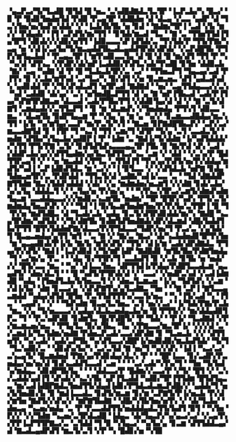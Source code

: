 ▝▄▃▛▃▞▜▞▜▃▟█▝▉▜▟▝█▝▅▃▝▃▚▟█▟▇▟▃▜▃▜▛▝▐▃▛▃▙▞▚▝█▃▞▝▉▝▛▝▉▟▊▜▅▟▅▜▟▝▛▟▉▝▛▃▄▜▛▝▟▟█▟▅▝▟▝▟▃▄▝▞▃▃▝▄▟▛▝▟▝▜▃▚▜▅▞▅▞▙▟▚▞▟▟▞▝▞▝▐▃▙▜▙▜▙▝▅▝▊▟▝▝▇▟▆▞▜▛▐▝▃▟▝▞▙▝▆▞▞▝▛▟▄▟▞▝▐▜▝▃▛▟▜▞▆▞▜▜▝▝▊▜▟▞▆▃▟▝▜▃▝▝▇▝▃▝▜▜▅▜▜▟▐▜▄▜▛▜▝▟▊▟▞▞▞▟▉▞▅▜▜▝▐▟▉▃▃▃▚▛▐▟▜▟▞▃▝▜▚▜▟▞▛▝▜▜▞▛▇▞▚▃▄▝▅▝▞▟▐▞▃▞▙▞▜▞▆▃▄▟▟▜▙▃▟▃▄▟▟▜▛▟▞▟▛▟▞▝▞▃▛▟█▜▙▝▛▜▛▞▆▜▄▃▙▟▝▝▛▃▄▃▜▛▐▝▆▜▚▟▊▃▃▜▄▝▟▝█▝▟▝█▝▆▞▟▜▝▜▜▝▛▝▚▝▚▞▟▝▟▜▚▃▝▞▛▟▛▞▟▞▅▛▐▃▟▟▉▞▛▟▜▃▚▟▞▜▚▟█▝▊▜▅▝▟▟▉▃▙▝▇▞▝▃▄▝▚▟▇▝▟▝▛▝█▝▜▃▙▃▙▜▛▞▃▝▃▞▝▝▜▜▅▃▛▜▝▜▄▃▄▞▃▟▝▛▐▜▚▝▉▝▞▃▙▞▆▜▚▟▝▃▞▜▃▞▚▝▉▞▟▜▝▞▅▝▉▃▆▃▅▃▝▟▜▝▄▟▃▟▚▟▚▝▄▟▊▟▟▝▛▝▞▜▞▟▚▟▃▟▜▝▅▜▛▃▟▝▇▟▇▟▝▝▅▞▝▃▄▜▜▟▄▃▃▞▞▃▚▝▚▟▝▃▟▟▉▝▟▞▄▞▝▃▚▝▅▜▅▟█▃▛▜▜▝▟▝▄▝▇▝▅▛▐▜▙▃▟▝▃▟▞▛▐▜▄▞▚▛▇▜▛▟▇▃▅▝▟▃▃▟▝▃▟▞▛▜▙▞▛▜▝▞▟▟▊▜▄▞▟▝▟▝▞▝▇▝▃▜▞▟▇▜▝▃▆▟▄▟▞▞▃▜▜▃▛▜▝▝▊▝▆▝▟▃▆▟▚▝▞▜▅▟▅▟▄▝▛▜▚▜▝▟▉▃▃▝▆▃▝▝▟▃▅▜▙▝▉▟▛▜▄▃▆▝▛▝▚▜▄▝▄▝▆▝▄▝▚▞▞▝▊▃▆▃▃▟█▟▄▞▆▃▚▜▜▝▐▞▙▝▚▞▆▜▄▞▃▃▛▝▆▞▛▃▜▞▚▜▝▝▇▃▅▝▊▛▇▟█▜▙▃▛▞▝▃▛▞▃▞▆▃▃▟▇▜▟▝▊▝▐▜▛▝▜▝▚▃▜▝▜▜▝▃▆▞▜▝▟▜▛▝▜▞▄▝▃▜▝▃▃▟▃▜▞▝▅▟▆▝▟▜▙▞▚▜▄▃▙▞▄▟▉▛▐▝▛▝▐▟▆▝▃▝▇▟▐▞▜▞▟▟▆▝▐▞▚▟▜▟▟▟▞▞▚▜▜▝▛▜▞▛▇▝▃▜▞▝▊▟▜▟▜▟▚▃▃▃▄▃▜▛▐▜▙▝▉▝▇▞▛▟▝▟▚▝▃▟▝▞▟▟▛▃▙▞▄▞▞▟▜▜▄▟▆▞▄▞▙▃▜▟▜▜▃▞▚▃▝▃▆▝▞▝▟▟▝▝▞▃▚▞▛▝█▟▜▜▛▃▄▜▝▞▝▝▅▝▆▃▟▟▝▞▛▜▃▝▃▜▜▟▐▜▝▜▚▞▄▞▛▟▜▞▅▞▛▞▟▟▄▞▆▟▜▞▚▟▐▝▃▛▐▟▉▟▜▟▃▝▆▝▃▞▞▝▐▝▉▜▃▃▝▞▝▞▟▜▟▃▙▝▅▛▇▝▊▟▄▝▜▟▅▃▅▜▛▞▃▝▛▟▛▟▟▝▝▜▜▃▜▞▟▝▄▟▇▞▚▟▐▞▃▃▝▃▝▝▜▟▝▟▇▟▟▛▇▜▜▟▆▝▇▃▚▜▟▟▚▟▟▟▝▞▟▞▝▞▄▝▆▟▆▟▅▞▅▃▆▜▝▞▞▟▇▝▊▟▞▃▙▞▚▞▄▜▄▝▟▟▟▃▜▝▞▝▃▜▄▞▅▝▛▞▅▞▄▝▝▝▚▜▚▃▚▜▛▃▞▃▆▜▞▟▆▟▚▟▆▜▄▃▆▝▃▃▟▟▄▃▃▞▞▞▆▟▊▃▚▃▆▜▙▝▅▟▆▞▝▜▛▝█▜▛▞▚▟▚▝▛▜▞▃▜▞▆▟▆▟▄▜▅▃▛▟▚▝▞▝▝▜▟▝▐▝▉▞▙▃▆▜▅▟▆▜▅▞▛▞▛▞▙▞▃▜▜▛▐▝▉▝▜▝▛▞▅▝▆▟▜▟█▃▝▟▝▜▃▟▞▃▙▝▄▟▄▝▊▃▜▞▟▜▛▟▊▟▟▞▆▞▚▝▇▟█▝▚▃▄▜▛▟▆▞▚▟▜▟▞▝▞▜▞▟▇▜▙▝▊▟▆▜▟▜▅▟▇▟▞▟▛▞▟▃▆▟▝▟█▞▙▟▟▜▙▞▛▜▜▝█▜▚▜▟▟▅▛▇▞▟▃▃▞▛▞▛▜▟▃▃▞▜▟▛▞▅▞▜▝▛▃▞▃▝▞▄▜▟▞▜▝█▃▄▃▅▟▄▞▄▜▜▝▆▜▝▝▃▝▇▝▞▝▇▞▃▝▇▃▞▝▟▞▚▃▙▟▅▟▊▜▛▜▚▜▅▝▆▝▄▃▄▟▊▟▞▛▐▞▙▝▇▞▙▝▆▜▞▟▜▞▝▜▜▞▝▟▐▞▆▝▃▟▞▟▛▟▇▟▃▝▛▜▄▞▛▞▟▜▞▝▇▟▐▝▐▃▛▟▉▟▝▞▜▞▆▛▐▟▛▝▇▟█▟▊▝▆▜▙▜▙▞▛▟▇▜▅▟▄▝▜▝▃▞▆▞▄▝▛▃▝▝▝▟▄▝▊▞▜▜▛▞▜▝▃▃▙▟▜▝▉▝▞▃▙▝▊▜▙▝▅▝▅▟▞▞▞▝█▜▞▃▃▝▆▃▝▝▚▞▝▟▐▃▃▜▅▃▝▟▛▜▜▟▐▞▛▟▄▞▛▟█▜▃▃▟▃▆▝▄▃▄▟▜▞▝▟▅▞▟▃▜▝▝▝█▝▚▟▜▞▛▜▛▟▞▟▝▞▝▃▃▞▝▞▅▟▛▃▚▟▝▞▃▟▐▟▆▟█▝▚▟▄▝▐▜▅▟▜▃▙▞▙▜▅▃▃▜▝▞▝▟▅▃▜▃▆▃▅▝▐▞▄▝▜▟▜▟▚▝▞▃▆▝▞▟▐▞▙▞▝▟▆▝▊▃▃▞▄▝▞▟▚▛▇▜▚▞▄▜▃▟▇▃▝▜▅▝▝▝▇▝▃▛▐▝▇▜▃▃▄▃▆▟▟▝▚▟▄▞▟▜▟▝█▜▅▝▛▃▜▜▟▜▜▜▚▞▃▃▜▞▅▃▝▝▚▝▐▜▞▃▟▝▚▝▐▜▃▝▝▃▄▟▚▝▝▞▝▝▜▟▚▟▆▝▉▃▄▜▃▜▅▃▝▃▜▝▅▞▞▃▞▝▐▞▜▟▞▛▇▞▛▃▙▝▆▃▝▞▄▝▜▞▅▃▃▃▞▞▄▟▄▞▟▃▙▃▅▟▄▃▙▞▅▝█▝▛▜▜▞▞▝▆▞▟▟▄▟▉▜▛▃▝▜▝▝▛▃▚▟▛▟▊▝▊▟▆▜▃▝█▞▛▟█▜▞▝▛▝▜▟▞▝▝▛▐▞▝▜▃▟▇▟▝▞▛▞▆▃▆▃▅▞▅▃▝▝▛▜▄▜▃▝▉▞▄▜▙▃▝▜▄▝▞▛▇▃▃▞▆▃▜▛▐▞▝▞▞▞▟▝▃▝▞▃▆▟▐▞▜▃▜▟▆▞▅▟▇▝▛▟▅▃▛▃▟▞▃▃▞▟▛▟▇▝▊▝▜▃▅▃▙▝▞▞▝▟▜▜▅▜▚▝▚▞▃▟▞▝▄▟▞▃▛▜▙▝▚▞▟▜▃▃▞▟█▛▐▞▅▟▉▟▉▞▆▃▙▟▜▟▞▝▜▞▜▝▜▃▚▟▉▞▃▝▝▟▊▟▚▞▙▞▚▝▃▞▃▜▟▝▇▝▅▞▜▝▚▞▞▟▚▝▐▟▐▝▚▃▞▃▞▃▚▃▄▜▞▝█▃▆▟▅▟▝▛▇▞▄▞▛▟▊▟▄▞▟▃▚▝▛▝▝▝█▛▐▃▃▝▊▞▃▟▛▞▛▃▅▟▄▞▅▞▅▞▟▝▊▟▚▃▟▟▜▃▃▟▝▃▅▝▝▝▝▃▞▃▟▞▚▜▚▞▜▝▝▜▅▝▜▞▙▟▚▞▆▟▄▃▝▟▊▟▛▜▙▜▄▝▝▝▝▟▟▃▃▞▛▝█▟▆▞▞▃▃▞▛▝▞▜▞▝█▜▝▞▝▃▚▞▃▟▟▞▄▟▐▜▝▟▚▟▞▞▚▃▚▜▙▝▄▛▐▜▃▟▟▝▚▟▉▞▜▛▐▜▜▟▆▝█▜▟▜▄▃▃▝▆▞▃▟▐▟█▛▇▟▃▜▅▟▜▜▞▟▄▟▐▟▊▞▛▜▟▃▟▃▆▃▛▟█▞▞▝▄▟▟▞▜▝▅▞▙▜▅▟▊▞▙▝▉▝▆▟▐▃▃▟▃▝▊▟▜▞▆▃▆▝▊▞▆▝▃▛▇▜▞▛▐▞▅▃▙▝▛▞▟▞▆▜▅▝▇▟▜▞▞▟▚▞▞▝▆▛▇▜▙▟▇▝▝▟█▞▚▜▙▜▅▞▅▜▚▝▞▝▟▞▜▃▙▞▝▟▅▃▄▝▚▃▅▞▅▟▄▝▃▝▛▝▛▃▃▟▟▜▜▞▅▟▟▟▄▟▃▜▜▞▙▟▜▝▉▜▝▝▚▜▅▝▛▞▞▝▞▞▜▟▆▝▚▃▅▞▃▜▛▟▃▟█▝▐▟▄▃▝▟▞▜▄▃▛▞▚▞▄▃▞▃▞▝▞▃▄▜▚▞▛▛▐▃▛▜▜▛▇▃▞▃▝▃▜▟▟▝▜▝▉▝▚▜▄▃▞▝▚▞▙▞▄▝▊▃▆▝▟▜▜▟▟▃▄▞▟▝▇▃▟▃▄▟▛▟▜▝▆▃▜▞▃▜▝▞▛▝▚▝█▟▊▞▅▝▚▜▉
